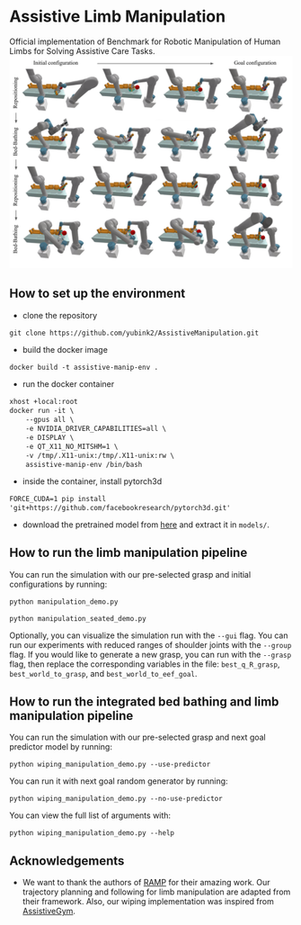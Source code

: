 # Assistive Limb Manipulation
Official implementation of Benchmark for Robotic Manipulation of Human Limbs for Solving Assistive Care Tasks.
![Example](misc/example.png)

## How to set up the environment

* clone the repository
```
git clone https://github.com/yubink2/AssistiveManipulation.git
```

* build the docker image
```
docker build -t assistive-manip-env .
```

* run the docker container
```
xhost +local:root
docker run -it \
    --gpus all \
    -e NVIDIA_DRIVER_CAPABILITIES=all \
    -e DISPLAY \
    -e QT_X11_NO_MITSHM=1 \
    -v /tmp/.X11-unix:/tmp/.X11-unix:rw \
    assistive-manip-env /bin/bash
```

* inside the container, install pytorch3d
```
FORCE_CUDA=1 pip install 'git+https://github.com/facebookresearch/pytorch3d.git'
```

* download the pretrained model from [here](https://drive.google.com/file/d/1H9BplI2wxfPWHnoLNLXC4wGtMm4oKOoI/view?usp=sharing) and extract it in `models/`.

## How to run the limb manipulation pipeline
You can run the simulation with our pre-selected grasp and initial configurations by running:
```
python manipulation_demo.py
```

```
python manipulation_seated_demo.py
```

Optionally, you can visualize the simulation run with the `--gui` flag. You can run our experiments with reduced ranges of shoulder joints with the `--group` flag. If you would like to generate a new grasp, you can run with the `--grasp` flag, then replace the corresponding variables in the file: `best_q_R_grasp`, `best_world_to_grasp`, and `best_world_to_eef_goal`.

## How to run the integrated bed bathing and limb manipulation pipeline
You can run the simulation with our pre-selected grasp and next goal predictor model by running:
```
python wiping_manipulation_demo.py --use-predictor
```

You can run it with next goal random generator by running:
```
python wiping_manipulation_demo.py --no-use-predictor
```

You can view the full list of arguments with:
```
python wiping_manipulation_demo.py --help
```

## Acknowledgements

* We want to thank the authors of [RAMP](https://github.com/SamsungLabs/RAMP) for their amazing work. Our trajectory planning and following for limb manipulation are adapted from their framework. Also, our wiping implementation was inspired from [AssistiveGym](https://github.com/Healthcare-Robotics/assistive-gym).